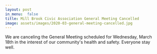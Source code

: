 ```yaml
---
layout: post
in_menu:  false
title: Mill Brook Civic Association General Meeting Cancelled
image: assets/images/2020-03-general-meeting-cancelled.jpg
---
```


We are canceling the General Meeting scheduled for Wednesday, March 18th in the
interest of our community's health and safety. Everyone stay well.
